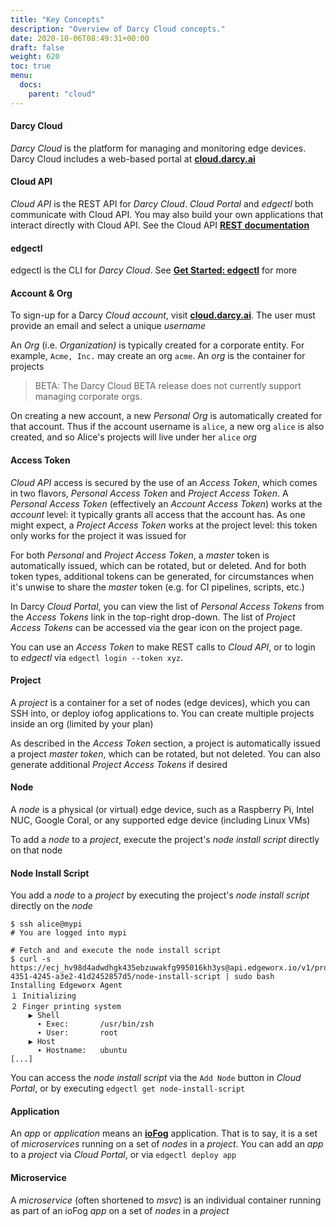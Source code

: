 ```yaml
---
title: "Key Concepts"
description: "Overview of Darcy Cloud concepts."
date: 2020-10-06T08:49:31+00:00
draft: false
weight: 620
toc: true
menu:
  docs:
    parent: "cloud"
---
```


#### Darcy Cloud

_Darcy Cloud_ is the platform for managing and monitoring edge devices. Darcy Cloud includes a web-based portal at [**cloud.darcy.ai**](https://cloud.darcy.ai)

#### Cloud API

_Cloud API_ is the REST API for _Darcy Cloud_. _Cloud Portal_ and _edgectl_ both communicate with Cloud API. You may also build your own applications that interact directly with Cloud API. See the Cloud API [**REST documentation**](https://api.dev.edgeworx.io/v1/docs)

#### edgectl

edgectl is the CLI for _Darcy Cloud_. See [**Get Started: edgectl**](get-started-edgectl/) for more

#### Account & Org

To sign-up for a Darcy _Cloud_ _account_, visit [**cloud.darcy.ai**](https://cloud.darcy.ai). The user must provide an email and  select a unique _username_

An _Org_ (i.e. _Organization)_ is typically created for a corporate entity. For example, `Acme, Inc.` may create an org `acme`. An _org_ is the container for projects

> BETA: The Darcy Cloud BETA release does not currently support managing corporate orgs.

On creating a new account, a new _Personal Org_ is automatically created for that account. Thus if the account username is `alice`, a new org `alice` is also created, and so Alice's projects will live under her `alice` _org_

#### Access Token

_Cloud API_ access is secured by the use of an _Access Token_, which comes in two flavors, _Personal Access Token_ and _Project Access Token_. A _Personal Access Token_ (effectively an _Account Access Token_) works at the _account_ level: it typically grants all access that the account has. As one might expect, a _Project Access Token_ works at the project level: this token only works for the project it was issued for

For both _Personal_ and _Project Access Token_, a _master_ token is automatically issued, which can be rotated, but or deleted. And for both token types, additional tokens can be generated, for circumstances when it's unwise to share the _master_ token (e.g. for CI pipelines, scripts, etc.)

In Darcy _Cloud Portal_, you can view the list of _Personal Access Tokens_ from the _Access Tokens_ link in the top-right drop-down. The list of _Project Access Tokens_ can be accessed via the gear icon on the project page.

You can use an _Access Token_ to make REST calls to _Cloud API_, or to login to _edgectl_ via `edgectl login --token xyz`.

#### Project

A _project_ is a container for a set of nodes (edge devices), which you can SSH into, or deploy iofog applications to. You can create multiple projects inside an org (limited by your plan)

As described in the _Access Token_ section, a project is automatically issued a project _master token_, which can be rotated, but not deleted. You can also generate additional _Project Access Tokens_ if desired

#### Node

A _node_ is a physical (or virtual) edge device, such as a Raspberry Pi, Intel NUC, Google Coral, or any supported edge device (including Linux VMs)

To add a _node_ to a _project_, execute the project's _node install script_ directly on that node

#### Node Install Script

You add a _node_ to a _project_ by executing the project's _node install script_ directly on the _node_

```
$ ssh alice@mypi
# You are logged into mypi

# Fetch and and execute the node install script
$ curl -s https://ecj_hv98d4adwdhgk435ebzuwakfg995016kh3ys@api.edgeworx.io/v1/project/6077569f-4351-4245-a3e2-41d2452857d5/node-install-script | sudo bash
Installing Edgeworx Agent
１ Initializing
２ Finger printing system
    ▶ Shell
      ∙ Exec:       /usr/bin/zsh
      ∙ User:       root
    ▶ Host
      ∙ Hostname:   ubuntu
[...]
```

You can access the _node install script_ via the `Add Node` button in _Cloud Portal_, or by executing `edgectl get node-install-script`

#### Application

An _app_ or _application_ means an [**ioFog**](https://iofog.org/docs/2/developing-microservices/overview.html) application. That is to say, it is a set of _microservices_ running on a set of _nodes_ in a _project_. You can add an _app_ to a _project_ via _Cloud Portal_, or via `edgectl deploy app`

#### Microservice

A _microservice_ (often shortened to _msvc_) is an individual container running as part of an ioFog _app_ on a set of _nodes_ in a _project_
